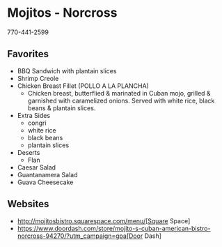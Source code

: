 # Mojitos - Norcross

770-441-2599

## Favorites

* BBQ Sandwich with plantain slices
* Shrimp Creole
* Chicken Breast Fillet (POLLO A LA PLANCHA)
  - Chicken breast, butterflied & marinated in Cuban mojo, grilled & garnished with caramelized onions. Served with white rice, black beans & plantain slices.
* Extra Sides
  - congri
  - white rice
  - black beans
  - plantain slices
* Deserts
  - Flan
* Caesar Salad
* Guantanamera Salad
* Guava Cheesecake

## Websites

* http://mojitosbistro.squarespace.com/menu/[Square Space]
* https://www.doordash.com/store/mojito-s-cuban-american-bistro-norcross-94270/?utm_campaign=gpa[Door Dash]
